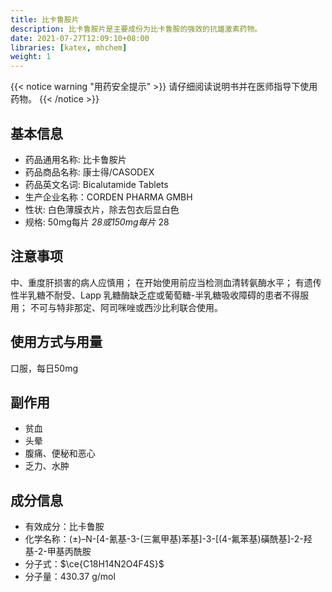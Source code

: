 ```yaml
---
title: 比卡鲁胺片
description: 比卡鲁胺片是主要成份为比卡鲁胺的强效的抗雄激素药物。
date: 2021-07-27T12:09:10+08:00
libraries: [katex, mhchem]
weight: 1
---
```


{{< notice warning "用药安全提示" >}}
请仔细阅读说明书并在医师指导下使用药物。
{{< /notice >}}

## 基本信息

- 药品通用名称: 比卡鲁胺片
- 药品商品名称: 康士得/CASODEX
- 药品英文名词: Bicalutamide Tablets
- 生产企业名称：CORDEN PHARMA GMBH
- 性状: 白色薄膜衣片，除去包衣后显白色
- 规格: 50mg每片 *28或150mg每片* 28

## 注意事项

中、重度肝损害的病人应慎用；
在开始使用前应当检测血清转氨酶水平；
有遗传性半乳糖不耐受、Lapp 乳糖酶缺乏症或葡萄糖-半乳糖吸收障碍的患者不得服用；
不可与特非那定、阿司咪唑或西沙比利联合使用。

## 使用方式与用量

口服，每日50mg

## 副作用

- 贫血
- 头晕
- 腹痛、便秘和恶心
- 乏力、水肿

## 成分信息

- 有效成分：比卡鲁胺
- 化学名称：(±)–N-[4-氰基-3-(三氟甲基)苯基]-3-[(4-氟苯基)磺酰基]-2-羟基-2-甲基丙酰胺
- 分子式：$\ce{C18H14N2O4F4S}$
- 分子量：430.37 g/mol
